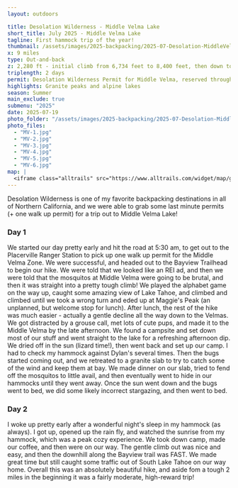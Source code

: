 ```yaml
---
layout: outdoors

title: Desolation Wilderness - Middle Velma Lake
short_title: July 2025 - Middle Velma Lake
tagline: First hammock trip of the year!
thumbnail: /assets/images/2025-backpacking/2025-07-Desolation-MiddleVelma/MV-thumb.jpg
x: 9 miles
type: Out-and-back
z: 2,280 ft - initial climb from 6,734 feet to 8,400 feet, then down to the lake at 7,900 feet.
triplength: 2 days
permit: Desolation Wilderness Permit for Middle Velma, reserved through Recreation.gov
highlights: Granite peaks and alpine lakes
season: Summer
main_exclude: true
submenu: "2025"
date: 2025-07-19
photo_folder: "/assets/images/2025-backpacking/2025-07-Desolation-MiddleVelma"
photo_files:
  - "MV-1.jpg"
  - "MV-2.jpg"
  - "MV-3.jpg"
  - "MV-4.jpg"
  - "MV-5.jpg"
  - "MV-6.jpg"
map: |
  <iframe class="alltrails" src="https://www.alltrails.com/widget/map/granite-lake-and-maggie-s-peaks-a70dc40-3?elevationDiagram=false&u=i&sh=0a5lyp" width="100%" height="400" frameborder="0" scrolling="no" marginheight="0" marginwidth="0" title="AllTrails: Trail Guides and Maps for Hiking, Camping, and Running"></iframe>
---
```


<div class="row">
<p>Desolation Wilderness is one of my favorite backpacking destinations in all of Northern California, and we were able to grab some last minute permits (+ one walk up permit) for a trip out to Middle Velma Lake!</p>
</div>

<div class="row">
<div class="6u 12u$(small)">
<h3>Day 1</h3>
  <p>We started our day pretty early and hit the road at 5:30 am, to get out to the Placerville Ranger Station to pick up one walk up permit for the Middle Velma Zone. We were successful, and headed out to the Bayview Trailhead to begin our hike. We were told that we looked like an REI ad, and then we were told that the mosquitos at Middle Velma were going to be brutal, and then it was straight into a pretty tough climb! We played the alphabet game on the way up, caught some amazing view of Lake Tahoe, and climbed and climbed until we took a wrong turn and eded up at Maggie's Peak (an unplanned, but welcome stop for lunch). After lunch, the rest of the hike was much easier - actually a gentle decline all the way down to the Velmas. We got distracted by a grouse call, met lots of cute pups, and made it to the Middle Velma by the late afternoon. We found a campsite and set down most of our stuff and went straight to the lake for a refreshing afternoon dip. We dried off in the sun (lizard time!), then went back and set up our camp. I had to check my hammock against Dylan's several times. Then the bugs started coming out, and we retreated to a granite slab to try to catch some of the wind and keep them at bay. We made dinner on our slab, tried to fend off the mosquitos to little avail, and then eventually went to hide in our hammocks until they went away. Once the sun went down and the bugs went to bed, we did some likely incorrect stargazing, and then went to bed. </p>
</div>
<div class="6u$ 12u$(small)">
	<h3>Day 2</h3>
	<p>I woke up pretty early after a wonderful night's sleep in my hammock (as always). I got up, opened up the rain fly, and watched the sunrise from my hammock, which was a peak cozy experience. We took down camp, made our coffee, and then were on our way. The gentle climb out was nice and easy, and then the downhill along the Bayview trail was FAST. We made great time but still caught some traffic out of South Lake Tahoe on our way home. Overall this was an absolutely beautiful hike, and aside fom a tough 2 miles in the beginning it was a fairly moderate, high-reward trip!</p>
</div>
</div>


